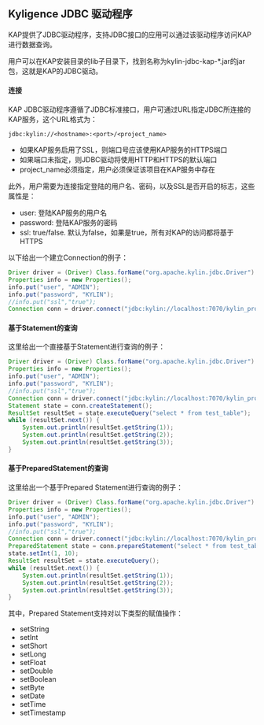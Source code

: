 ## Kyligence JDBC 驱动程序
KAP提供了JDBC驱动程序，支持JDBC接口的应用可以通过该驱动程序访问KAP进行数据查询。

用户可以在KAP安装目录的lib子目录下，找到名称为kylin-jdbc-kap-*.jar的jar包，这就是KAP的JDBC驱动。

#### 连接
KAP JDBC驱动程序遵循了JDBC标准接口，用户可通过URL指定JDBC所连接的KAP服务，这个URL格式为：
```
jdbc:kylin://<hostname>:<port>/<project_name>
```
* 如果KAP服务启用了SSL，则端口号应该使用KAP服务的HTTPS端口
* 如果端口未指定，则JDBC驱动将使用HTTP和HTTPS的默认端口
* project_name必须指定，用户必须保证该项目在KAP服务中存在

此外，用户需要为连接指定登陆的用户名、密码，以及SSL是否开启的标志，这些属性是：

* user: 登陆KAP服务的用户名
* password: 登陆KAP服务的密码
* ssl: true/false. 默认为false，如果是true，所有对KAP的访问都将基于HTTPS

以下给出一个建立Connection的例子：

```java
Driver driver = (Driver) Class.forName("org.apache.kylin.jdbc.Driver").newInstance();
Properties info = new Properties();
info.put("user", "ADMIN");
info.put("password", "KYLIN");
//info.put("ssl","true");
Connection conn = driver.connect("jdbc:kylin://localhost:7070/kylin_project_name", info);
```

#### 基于Statement的查询
这里给出一个直接基于Statement进行查询的例子：
```java
Driver driver = (Driver) Class.forName("org.apache.kylin.jdbc.Driver").newInstance();
Properties info = new Properties();
info.put("user", "ADMIN");
info.put("password", "KYLIN");
//info.put("ssl","true");
Connection conn = driver.connect("jdbc:kylin://localhost:7070/kylin_project_name", info);
Statement state = conn.createStatement();
ResultSet resultSet = state.executeQuery("select * from test_table");
while (resultSet.next()) {
    System.out.println(resultSet.getString(1));
    System.out.println(resultSet.getString(2));
    System.out.println(resultSet.getString(3));
}
```


#### 基于PreparedStatement的查询
这里给出一个基于Prepared Statement进行查询的例子：

```java
Driver driver = (Driver) Class.forName("org.apache.kylin.jdbc.Driver").newInstance();
Properties info = new Properties();
info.put("user", "ADMIN");
info.put("password", "KYLIN");
//info.put("ssl","true");
Connection conn = driver.connect("jdbc:kylin://localhost:7070/kylin_project_name", info);
PreparedStatement state = conn.prepareStatement("select * from test_table where id=?");
state.setInt(1, 10);
ResultSet resultSet = state.executeQuery();
while (resultSet.next()) {
    System.out.println(resultSet.getString(1));
    System.out.println(resultSet.getString(2));
    System.out.println(resultSet.getString(3));
}
```

其中，Prepared Statement支持对以下类型的赋值操作：

* setString
* setInt
* setShort
* setLong
* setFloat
* setDouble
* setBoolean
* setByte
* setDate
* setTime
* setTimestamp

